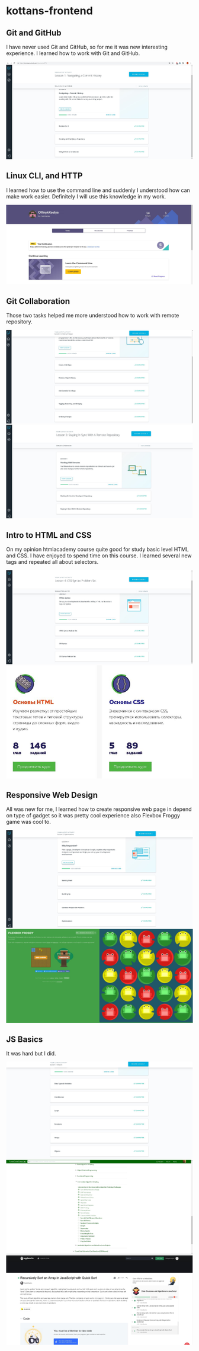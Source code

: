 # kottans-frontend

## Git and GitHub
I have never used Git and GitHub, so for me it was new interesting experience. I learned how to work with Git and GitHub.



![Git and GitHub](https://github.com/OliinykKostya/kottans-frontend/blob/master/task_git_intro/tasks-git-intro.JPG)

## Linux CLI, and HTTP
I learned how to use the command line and suddenly I understood how can make work easier. Definitely I will use this knowledge in my work.

![Git and GitHub](https://github.com/OliinykKostya/kottans-frontend/blob/master/task_linux_cli/task_linux_cli.JPG)

## Git Collaboration
Those two tasks helped me more understood how to work with remote repository.

![Git and GitHub](https://github.com/OliinykKostya/kottans-frontend/blob/master/task_git_collaboration/task_git_collaboration1.JPG)
![Git and GitHub](https://github.com/OliinykKostya/kottans-frontend/blob/master/task_git_collaboration/task_git_collaboration2.JPG)

## Intro to HTML and CSS
On my opinion htmlacademy course quite good for study basic level HTML and CSS. I have enjoyed to spend time on this course. I learned several new tags and repeated all about selectors.

![Git and GitHub](https://github.com/OliinykKostya/kottans-frontend/blob/master/task_html_css_intro/task_html_css_intro1.JPG)
![Git and GitHub](https://github.com/OliinykKostya/kottans-frontend/blob/master/task_html_css_intro/task_html_css_intro2.JPG)

## Responsive Web Design
All was new for me, I learned how to create responsive web page in depend on type of gadget so it was pretty cool experience also Flexbox Froggy game was cool to.

![Git and GitHub](https://github.com/OliinykKostya/kottans-frontend/blob/master/task_responsive_web_design/task_responsive_web_design.JPG)
![Git and GitHub](https://github.com/OliinykKostya/kottans-frontend/blob/master/task_responsive_web_design/task_responsive_web_design1.JPG)

## JS Basics
It was hard but I did.

![Git and GitHub](https://github.com/OliinykKostya/kottans-frontend/blob/master/task_js_basics/6.1.JPG)
![Git and GitHub](https://github.com/OliinykKostya/kottans-frontend/blob/master/task_js_basics/6.2.JPG)
![Git and GitHub](https://github.com/OliinykKostya/kottans-frontend/blob/master/task_js_basics/6.3.JPG)

